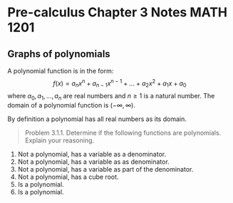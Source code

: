 
# Pre-calculus Chapter 3 Notes MATH 1201

## Graphs of polynomials

A polynomial function is in the form:
$$ f(x)=a_nx^n+a_{n-1}x^{n-1}+...+a_2x^2+a_1x+a_0 $$
where $a_0,a_1,...,a_n$ are real numbers and $n\geq1$ is a natural number. The domain of a polynomial function is $(-\infty,\infty)$.

By definition a polynomial has all real numbers as its domain.

> Problem 3.1.1. Determine if the following functions are polynomials. Explain your reasoning.

1. Not a polynomial, has a variable as a denominator.
2. Not a polynomial, has a variable as as denominator.
3. Not a polynomial, has a variable as part of the denominator.
4. Not a polynomial, has a cube root.
5. Is a polynomial.
6. Is a polynomial.

